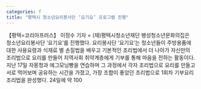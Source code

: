 ```yaml
---
categories: f
title: "평택시 청소년요리봉사단 ‘요기요’ 프로그램 진행"
---
```

【평택=코리아프러스】 이정수 기자 = (재)평택시청소년재단 팽성청소년문화의집은 청소년요리봉사단 ‘요기요’를 진행했다. 요리봉사단 ‘요기요’는 청소년들이 주방용품에 대한 사용요령과 식재료 별 손질법을 배우고 기본적인 조리법에서 더 나아가 자신만의 조리법으로 요리를 만들어 지역사회 취약계층에게 기부를 통해 마음을 전하는 활동이다.지난 17일 자몽청과 에그모닝빵을 연습하며 그 과정에서 각자 조리법으로 요리를 만들고 서로 먹어보며 공유하는 시간을 가졌고, 가장 조합이 좋았던 조리법으로 1회차 기부요리 조리법을 완성했다. 24일에 약 100
